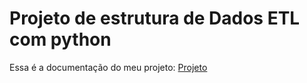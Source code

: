 # Projeto de estrutura de Dados ETL com python

Essa é a documentação do meu projeto: [Projeto](https://github.com/vorges-data/workshop01_data_project)